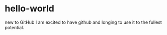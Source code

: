 # hello-world
new to GitHub
I am excited to have github and longing to use it to the fullest potential.
